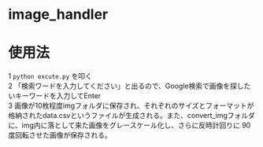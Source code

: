 # image_handler
# 使用法
1 `python excute.py`
を叩く  
2 「検索ワードを入力してください」と出るので、Google検索で画像を探したいキーワードを入力してEnter  
3 画像が10枚程度imgフォルダに保存され、それぞれのサイズとフォーマットが格納されたdata.csvというファイルが生成される。また、convert_imgフォルダに、img内に落として来た画像をグレースケール化し、さらに反時計回りに
90度回転させた画像が保存される。
